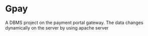 # Gpay
 A DBMS project on the payment portal gateway.
 The data changes dynamically on the server by using apache server
